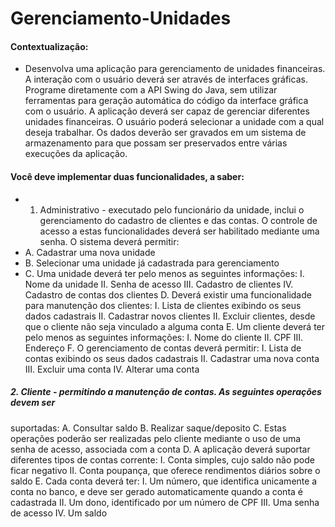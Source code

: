 # Gerenciamento-Unidades
#### Contextualização:
- Desenvolva uma aplicação para gerenciamento de unidades financeiras. A interação com o
usuário deverá ser através de interfaces gráficas. Programe diretamente com a API Swing do
Java, sem utilizar ferramentas para geração automática do código da interface gráfica com o
usuário. A aplicação deverá ser capaz de gerenciar diferentes unidades financeiras. O usuário
poderá selecionar a unidade com a qual deseja trabalhar. Os dados deverão ser gravados em
um sistema de armazenamento para que possam ser preservados entre várias execuções da
aplicação.
#### Você deve implementar duas funcionalidades, a saber:
- 1. Administrativo - executado pelo funcionário da unidade, inclui o gerenciamento do
cadastro de clientes e das contas. O controle de acesso a estas funcionalidades deverá
ser habilitado mediante uma senha. O sistema deverá permitir:
- A. Cadastrar uma nova unidade
- B. Selecionar uma unidade já cadastrada para gerenciamento
- C. Uma unidade deverá ter pelo menos as seguintes informações:
I. Nome da unidade
II. Senha de acesso
III. Cadastro de clientes
IV. Cadastro de contas dos clientes
D. Deverá existir uma funcionalidade para manutenção dos clientes:
I. Lista de clientes exibindo os seus dados cadastrais
II. Cadastrar novos clientes
II. Excluir clientes, desde que o cliente não seja vinculado a alguma conta
E. Um cliente deverá ter pelo menos as seguintes informações:
I. Nome do cliente
II. CPF
III. Endereço
F. O gerenciamento de contas deverá permitir:
I. Lista de contas exibindo os seus dados cadastrais
II. Cadastrar uma nova conta
III. Excluir uma conta
IV. Alterar uma conta

##### 2. Cliente - permitindo a manutenção de contas. As seguintes operações devem ser
suportadas:
A. Consultar saldo
B. Realizar saque/deposito
C. Estas operações poderão ser realizadas pelo cliente mediante o uso de uma
senha de acesso, associada com a conta
D. A aplicação deverá suportar diferentes tipos de contas corrente:
I. Conta simples, cujo saldo não pode ficar negativo
II. Conta poupança, que oferece rendimentos diários sobre o saldo
E. Cada conta deverá ter:
I. Um número, que identifica unicamente a conta no banco, e deve ser
gerado automaticamente quando a conta é cadastrada
II. Um dono, identificado por um número de CPF
III. Uma senha de acesso
IV. Um saldo
